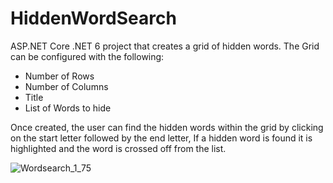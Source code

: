 # HiddenWordSearch
ASP.NET Core .NET 6 project that creates a grid of hidden words. The Grid can be configured with the following:
- Number of Rows
- Number of Columns
- Title
- List of Words to hide

Once created, the user can find the hidden words within the grid by clicking on the start letter followed by the end letter,
If a hidden word is found it is highlighted and the word is crossed off from the list.

![Wordsearch_1_75](https://github.com/RunningMan01/HiddenWordSearch/assets/39748371/193d00bf-7a14-4c48-ba06-464904443601)

